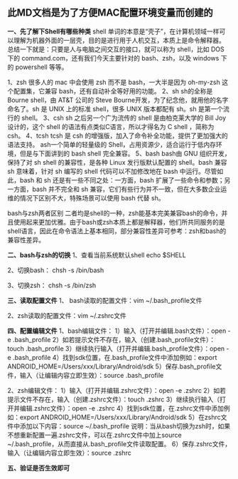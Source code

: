 ## 此MD文档是为了方便MAC配置环境变量而创建的

**一、先了解下Shell有哪些种类**
shell 单词的本意是“壳子”，在计算机领域一样可以理解为机器外面的一层壳，目的是进行用于人机交互，本质上是命令解释器。
总结一下就是：只要是人与电脑之间交互的接口，就可以称为 shell，比如 DOS 下的 command.com，还有我们今天主要针对的
bash、zsh，以及 windows 下的 powershell 等等。

1、zsh
很多人的 mac 中会使用 zsh 而不是 bash，一大半是因为 oh-my-zsh 这个配置集，它兼容 bash，还有自动补全等好用的功能。
2、sh
sh的全称是 Bourne shell，由 AT&T 公司的 Steve Bourne开发，为了纪念他，就用他的名字命名了。sh 是 UNIX
上的标准 shell，很多 UNIX 版本都配有 sh。sh 是第一个流行的 shell。
3、csh
sh 之后另一个广为流传的 shell 是由柏克莱大学的 Bill Joy 设计的，这个 shell 的语法有点类似C语言，所以才得名为
C shell ，简称为 csh。
4、tcsh
tcsh 是 csh 的增强版，加入了命令补全功能，提供了更加强大的语法支持。
ash一个简单的轻量级的 Shell，占用资源少，适合运行于低内存环境，但是与下面讲到的 bash shell 完全兼容。
5、bash
bash由 GNU 组织开发，保持了对 sh shell 的兼容性，是各种 Linux 发行版默认配置的 shell。bash 兼容 sh
意味着，针对 sh 编写的 shell 代码可以不加修改地在 bash 中运行。尽管如此，bash 和 sh 还是有一些不同之处：一方面，bash
扩展了一些命令和参数；另一方面，bash 并不完全和 sh 兼容，它们有些行为并不一致，但在大多数企业运维的情况下区别不大，特殊场景可以使用
bash 代替 sh。

bash与zsh两者区别
二者均是shell的一种，zsh能基本完美兼容bash的命令，并且使用起来更加优雅。由于bash或zsh本质上都是解释器，他们所共同服务的是shell语言，因此在命令语法上基本相同，部分兼容性差异可参考：zsh和bash的兼容性差异。

**二、bash与zsh的切换**
1、查看当前系统默认shell
echo $SHELL

2、切换bash：
chsh -s /bin/bash

3、切换zsh：
chsh -s /bin/zsh

**三、读取配置文件**
1、 bash读取的配置文件：vim ~/.bash_profile文件

2、zsh读取的配置文件：vim ~/.zshrc文件

**四、配置编辑文件**
1、bash编辑文件： 
1）输入（打开并编辑.bash文件）：open -e .bash_profile
2）如若提示文件不存在，输入（创建.bash_profile文件）：touch .bash_profile
3）继续执行输入（打开并编辑.bash_profile文件）：open -e .bash_profile
4）找到sdk位置，在.bash_profile文件中添加例如：export ANDROID_HOME=/Users/xxx/Library/Android/sdk
5）保存.bash_profile文件，输入（让编辑内容立即生效）：source .bash_profile

2、zsh编辑文件：
1）输入（打开并编辑.zshrc文件）：open -e .zshrc
2）如若提示文件不存在，输入（创建.zshrc文件）：touch .zshrc
3）继续执行输入（打开并编辑.zshrc文件）：open -e .zshrc
4）找到sdk位置，在.zshrc文件中添加例如：export ANDROID_HOME=/Users/xxx/Library/Android/sdk
5）在zshrc文件中添加以下内容：source ~/.bash_profile
说明：当从bash切换为zsh时，如果不想重新配置一遍.zshrc文件，可以在.zshrc文件中加上source ~/.bash_profile，从而直接从.bash_profile文件读取配置。
6）保存.zshrc文件，输入（让编辑内容立即生效）：source .zshrc

**五、验证是否生效即可**
